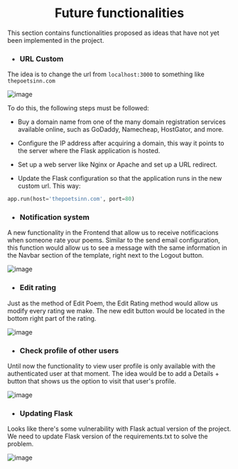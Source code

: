 <h1 align="center">Future functionalities</h1>

This section contains functionalities proposed as ideas that have not yet been implemented in the project.

<h3 align="left">

* URL Custom

</h3>

The idea is to change the url from <code>localhost:3000</code> to something like <code>thepoetsinn.com</code>

![image](https://cdn.discordapp.com/attachments/1091530117454499862/1103035354304491660/image.png)

To do this, the following steps must be followed:

- Buy a domain name from one of the many domain registration services available online, such as GoDaddy, Namecheap, HostGator, and more.

- Configure the IP address after acquiring a domain, this way it points to the server where the Flask application is hosted.

- Set up a web server like Nginx or Apache and set up a URL redirect.

- Update the Flask configuration so that the application runs in the new custom url. This way:

```python
app.run(host='thepoetsinn.com', port=80)

```
<h3 align="left">

* Notification system

</h3>

A new functionality in the Frontend that allow us to receive notificacions when someone rate your poems.
Similar to the send email configuration, this function would allow us to see a message with the same information in the Navbar section of the template, right next to the Logout button.

![image](https://user-images.githubusercontent.com/83615373/235813184-696be480-4fa8-4d69-9546-1986dd6d3733.png)

<h3 align="left">

* Edit rating

</h3>

Just as the method of Edit Poem, the Edit Rating method would allow us modify every rating we make. The new edit button would be located in the bottom right part of the rating. 

![image](https://user-images.githubusercontent.com/83615373/235813907-31757a47-67f3-4068-b61d-8cef92bd82c1.png)

<h3 align="left">

* Check profile of other users

</h3>

Until now the functionality to view user profile is only available with the authenticated user at that moment.
The idea would be to add a Details + button that shows us the option to visit that user's profile.

![image](https://user-images.githubusercontent.com/83615373/235814323-d2c15da5-59ea-4308-834b-56a3021004e2.png)

<h3 align="left">

* Updating Flask

</h3>

Looks like there's some vulnerability with Flask actual version of the project. We need to update Flask version of the requirements.txt to solve the problem.

![image](https://user-images.githubusercontent.com/83615373/235816205-75f375cd-4946-4d07-86d7-480d0fb69538.png)



